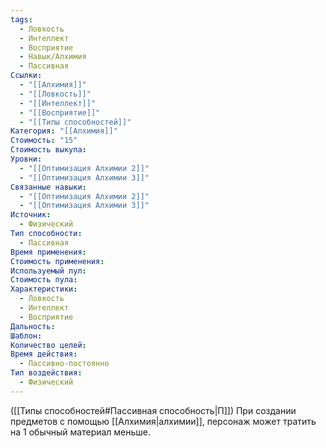 ```yaml
---
tags:
  - Ловкость
  - Интеллект
  - Восприятие
  - Навык/Алхимия
  - Пассивная
Ссылки:
  - "[[Алхимия]]"
  - "[[Ловкость]]"
  - "[[Интеллект]]"
  - "[[Восприятие]]"
  - "[[Типы способностей]]"
Категория: "[[Алхимия]]"
Стоимость: "15"
Стоимость выкупа: 
Уровни:
  - "[[Оптимизация Алхимии 2]]"
  - "[[Оптимизация Алхимии 3]]"
Связанные навыки:
  - "[[Оптимизация Алхимии 2]]"
  - "[[Оптимизация Алхимии 3]]"
Источник:
  - Физический
Тип способности:
  - Пассивная
Время применения: 
Стоимость применения: 
Используемый пул: 
Стоимость пула: 
Характеристики:
  - Ловкость
  - Интеллект
  - Восприятие
Дальность: 
Шаблон: 
Количество целей: 
Время действия:
  - Пассивно-постоянно
Тип воздействия:
  - Физический
---
```

([[Типы способностей#Пассивная способность|П]]) При создании предметов с помощью [[Алхимия|алхимии]], персонаж может тратить на 1 обычный материал меньше. 